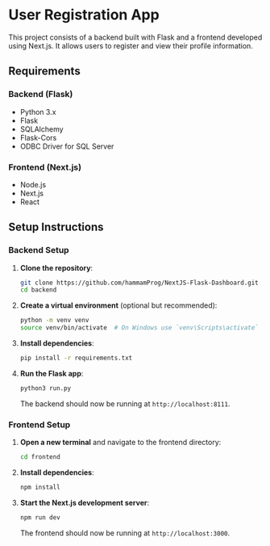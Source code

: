 # User Registration App

This project consists of a backend built with Flask and a frontend developed using Next.js. It allows users to register and view their profile information.

## Requirements

### Backend (Flask)

- Python 3.x
- Flask
- SQLAlchemy
- Flask-Cors
- ODBC Driver for SQL Server

### Frontend (Next.js)

- Node.js
- Next.js
- React

## Setup Instructions

### Backend Setup

1. **Clone the repository**:

   ```bash
   git clone https://github.com/hammamProg/NextJS-Flask-Dashboard.git
   cd backend
   ```

2. **Create a virtual environment** (optional but recommended):

   ```bash
   python -m venv venv
   source venv/bin/activate  # On Windows use `venv\Scripts\activate`
   ```

3. **Install dependencies**:

   ```bash
   pip install -r requirements.txt
   ```

4. **Run the Flask app**:

   ```bash
   python3 run.py
   ```

   The backend should now be running at `http://localhost:8111`.

### Frontend Setup

1. **Open a new terminal** and navigate to the frontend directory:

   ```bash
   cd frontend
   ```

2. **Install dependencies**:

   ```bash
   npm install
   ```

3. **Start the Next.js development server**:

   ```bash
   npm run dev
   ```

   The frontend should now be running at `http://localhost:3000`.
